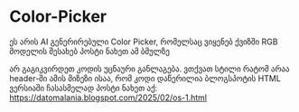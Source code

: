 # Color-Picker
ეს არის AI გენერირებული Color Picker, რომელსაც ვიყენებ ქვიზში RGB მოდელის შესახებ
პოსტი ნახეთ ამ ბმულზე

არ გაგიკვირდეთ კოდის უცნაური განლაგება. ვთქვათ სტილი რატომ არაა header-ში
ამის მიზეზი ისაა, რომ კოდი დაწერილია ბლოგსპოტის HTML ვერსიაში ჩასასმელად
პოსტი ნახეთ აქ:
https://datomalania.blogspot.com/2025/02/os-1.html
